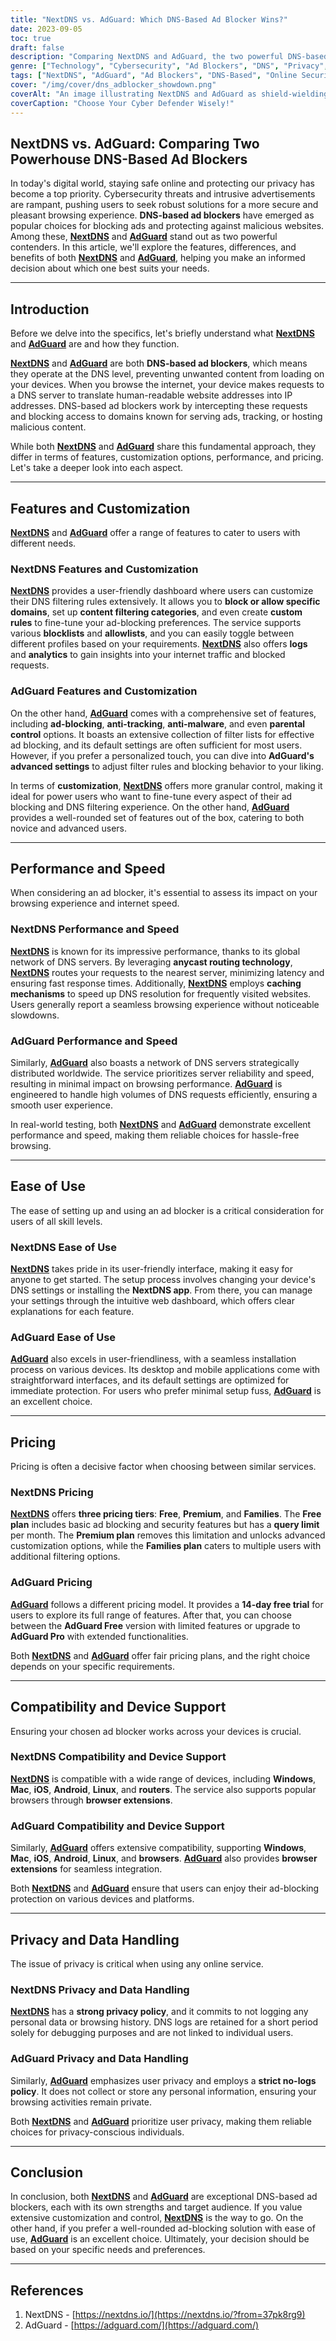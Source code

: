 ```yaml
---
title: "NextDNS vs. AdGuard: Which DNS-Based Ad Blocker Wins?"
date: 2023-09-05
toc: true
draft: false
description: "Comparing NextDNS and AdGuard, the two powerful DNS-based ad blockers, to find the best fit for your browsing needs."
genre: ["Technology", "Cybersecurity", "Ad Blockers", "DNS", "Privacy", "Internet Security", "Online Protection", "Digital Safety", "Browsing Solutions", "Online Privacy"]
tags: ["NextDNS", "AdGuard", "Ad Blockers", "DNS-Based", "Online Security", "Privacy Protection", "Internet Browsing", "Cyber Threats", "Malware Protection", "Content Filtering", "Customization", "Performance", "Ease of Use", "Pricing", "Compatibility", "Device Support", "Data Privacy", "Browsing Speed", "User Control", "DNS Servers", "Global Network", "User-Friendly", "Custom Rules", "Filter Lists", "DNS Filtering", "Anycast Routing", "Parental Control", "Personalized Settings", "Browsing Experience", "DNS Logs"]
cover: "/img/cover/dns_adblocker_showdown.png"
coverAlt: "An image illustrating NextDNS and AdGuard as shield-wielding superheroes protecting users from ads and cyber threats."
coverCaption: "Choose Your Cyber Defender Wisely!"
---
```


## **NextDNS vs. AdGuard: Comparing Two Powerhouse DNS-Based Ad Blockers**

In today's digital world, staying safe online and protecting our privacy has become a top priority. Cybersecurity threats and intrusive advertisements are rampant, pushing users to seek robust solutions for a more secure and pleasant browsing experience. **DNS-based ad blockers** have emerged as popular choices for blocking ads and protecting against malicious websites. Among these, [**NextDNS**](https://nextdns.io/?from=37pk8rg9) and [**AdGuard**](https://adguard.com/) stand out as two powerful contenders. In this article, we'll explore the features, differences, and benefits of both [**NextDNS**](https://nextdns.io/?from=37pk8rg9) and [**AdGuard**](https://adguard.com/), helping you make an informed decision about which one best suits your needs.

______

## **Introduction**

Before we delve into the specifics, let's briefly understand what [**NextDNS**](https://nextdns.io/?from=37pk8rg9) and [**AdGuard**](https://adguard.com/) are and how they function.

[**NextDNS**](https://nextdns.io/?from=37pk8rg9) and [**AdGuard**](https://adguard.com/) are both **DNS-based ad blockers**, which means they operate at the DNS level, preventing unwanted content from loading on your devices. When you browse the internet, your device makes requests to a DNS server to translate human-readable website addresses into IP addresses. DNS-based ad blockers work by intercepting these requests and blocking access to domains known for serving ads, tracking, or hosting malicious content.

While both [**NextDNS**](https://nextdns.io/?from=37pk8rg9) and [**AdGuard**](https://adguard.com/) share this fundamental approach, they differ in terms of features, customization options, performance, and pricing. Let's take a deeper look into each aspect.

______

## **Features and Customization**

[**NextDNS**](https://nextdns.io/?from=37pk8rg9) and [**AdGuard**](https://adguard.com/) offer a range of features to cater to users with different needs. 

### **NextDNS Features and Customization**

[**NextDNS**](https://nextdns.io/?from=37pk8rg9) provides a user-friendly dashboard where users can customize their DNS filtering rules extensively. It allows you to **block or allow specific domains**, set up **content filtering categories**, and even create **custom rules** to fine-tune your ad-blocking preferences. The service supports various **blocklists** and **allowlists**, and you can easily toggle between different profiles based on your requirements. [**NextDNS**](https://nextdns.io/?from=37pk8rg9) also offers **logs** and **analytics** to gain insights into your internet traffic and blocked requests.

### **AdGuard Features and Customization**

On the other hand, [**AdGuard**](https://adguard.com/) comes with a comprehensive set of features, including **ad-blocking**, **anti-tracking**, **anti-malware**, and even **parental control** options. It boasts an extensive collection of filter lists for effective ad blocking, and its default settings are often sufficient for most users. However, if you prefer a personalized touch, you can dive into **AdGuard's advanced settings** to adjust filter rules and blocking behavior to your liking.

In terms of **customization**, [**NextDNS**](https://nextdns.io/?from=37pk8rg9) offers more granular control, making it ideal for power users who want to fine-tune every aspect of their ad blocking and DNS filtering experience. On the other hand, [**AdGuard**](https://adguard.com/) provides a well-rounded set of features out of the box, catering to both novice and advanced users.

______

## **Performance and Speed**

When considering an ad blocker, it's essential to assess its impact on your browsing experience and internet speed.

### **NextDNS Performance and Speed**

[**NextDNS**](https://nextdns.io/?from=37pk8rg9) is known for its impressive performance, thanks to its global network of DNS servers. By leveraging **anycast routing technology**, [**NextDNS**](https://nextdns.io/?from=37pk8rg9) routes your requests to the nearest server, minimizing latency and ensuring fast response times. Additionally, [**NextDNS**](https://nextdns.io/?from=37pk8rg9) employs **caching mechanisms** to speed up DNS resolution for frequently visited websites. Users generally report a seamless browsing experience without noticeable slowdowns.

### **AdGuard Performance and Speed**

Similarly, [**AdGuard**](https://adguard.com/) also boasts a network of DNS servers strategically distributed worldwide. The service prioritizes server reliability and speed, resulting in minimal impact on browsing performance. [**AdGuard**](https://adguard.com/) is engineered to handle high volumes of DNS requests efficiently, ensuring a smooth user experience.

In real-world testing, both [**NextDNS**](https://nextdns.io/?from=37pk8rg9) and [**AdGuard**](https://adguard.com/) demonstrate excellent performance and speed, making them reliable choices for hassle-free browsing.

______

## **Ease of Use**

The ease of setting up and using an ad blocker is a critical consideration for users of all skill levels.

### **NextDNS Ease of Use**

[**NextDNS**](https://nextdns.io/?from=37pk8rg9) takes pride in its user-friendly interface, making it easy for anyone to get started. The setup process involves changing your device's DNS settings or installing the **NextDNS app**. From there, you can manage your settings through the intuitive web dashboard, which offers clear explanations for each feature.

### **AdGuard Ease of Use**

[**AdGuard**](https://adguard.com/) also excels in user-friendliness, with a seamless installation process on various devices. Its desktop and mobile applications come with straightforward interfaces, and its default settings are optimized for immediate protection. For users who prefer minimal setup fuss, [**AdGuard**](https://adguard.com/) is an excellent choice.

______

## **Pricing**

Pricing is often a decisive factor when choosing between similar services.

### **NextDNS Pricing**

[**NextDNS**](https://nextdns.io/?from=37pk8rg9) offers **three pricing tiers**: **Free**, **Premium**, and **Families**. The **Free plan** includes basic ad blocking and security features but has a **query limit** per month. The **Premium plan** removes this limitation and unlocks advanced customization options, while the **Families plan** caters to multiple users with additional filtering options.

### **AdGuard Pricing**

[**AdGuard**](https://adguard.com/) follows a different pricing model. It provides a **14-day free trial** for users to explore its full range of features. After that, you can choose between the **AdGuard Free** version with limited features or upgrade to **AdGuard Pro** with extended functionalities.

Both [**NextDNS**](https://nextdns.io/?from=37pk8rg9) and [**AdGuard**](https://adguard.com/) offer fair pricing plans, and the right choice depends on your specific requirements.

______

## **Compatibility and Device Support**

Ensuring your chosen ad blocker works across your devices is crucial.

### **NextDNS Compatibility and Device Support**

[**NextDNS**](https://nextdns.io/?from=37pk8rg9) is compatible with a wide range of devices, including **Windows**, **Mac**, **iOS**, **Android**, **Linux**, and **routers**. The service also supports popular browsers through **browser extensions**.

### **AdGuard Compatibility and Device Support**

Similarly, [**AdGuard**](https://adguard.com/) offers extensive compatibility, supporting **Windows**, **Mac**, **iOS**, **Android**, **Linux**, and **browsers**. [**AdGuard**](https://adguard.com/) also provides **browser extensions** for seamless integration.

Both [**NextDNS**](https://nextdns.io/?from=37pk8rg9) and [**AdGuard**](https://adguard.com/) ensure that users can enjoy their ad-blocking protection on various devices and platforms.

______

## **Privacy and Data Handling**

The issue of privacy is critical when using any online service.

### **NextDNS Privacy and Data Handling**

[**NextDNS**](https://nextdns.io/?from=37pk8rg9) has a **strong privacy policy**, and it commits to not logging any personal data or browsing history. DNS logs are retained for a short period solely for debugging purposes and are not linked to individual users.

### **AdGuard Privacy and Data Handling**

Similarly, [**AdGuard**](https://adguard.com/) emphasizes user privacy and employs a **strict no-logs policy**. It does not collect or store any personal information, ensuring your browsing activities remain private.

Both [**NextDNS**](https://nextdns.io/?from=37pk8rg9) and [**AdGuard**](https://adguard.com/) prioritize user privacy, making them reliable choices for privacy-conscious individuals.

______

## **Conclusion**

In conclusion, both [**NextDNS**](https://nextdns.io/?from=37pk8rg9) and [**AdGuard**](https://adguard.com/) are exceptional DNS-based ad blockers, each with its own strengths and target audience. If you value extensive customization and control, [**NextDNS**](https://nextdns.io/?from=37pk8rg9) is the way to go. On the other hand, if you prefer a well-rounded ad-blocking solution with ease of use, [**AdGuard**](https://adguard.com/) is an excellent choice. Ultimately, your decision should be based on your specific needs and preferences.

______

## **References**

1. NextDNS - [https://nextdns.io/](https://nextdns.io/?from=37pk8rg9)
2. AdGuard - [https://adguard.com/](https://adguard.com/)